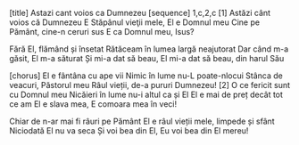 [title] Astazi cant voios ca Dumnezeu
[sequence] 1,c,2,c
[1]
Astăzi cânt voios că Dumnezeu
E Stăpânul vieţii mele,
El e Domnul meu
Cine pe Pământ, cine-n ceruri sus
E ca Domnul meu, Isus?

Fără El, flămând și însetat
Rătăceam în lumea largă neajutorat
Dar când m-a găsit, El m-a săturat
Și mi-a dat să beau,
El mi-a dat să beau, din harul Său

[chorus]
El e fântâna cu ape vii
Nimic în lume nu-L poate-nlocui
Stânca de veacuri, Păstorul meu
Râul vieții, de-a pururi Dumnezeu!
[2]
O ce fericit sunt cu Domnul meu
Nicăieri în lume nu-i altul ca și El
El e mai de preț decât tot ce am
El e slava mea,
E comoara mea în veci!

Chiar de n-ar mai fi râuri pe Pământ
El e râul vieții mele, limpede și sfânt
Niciodată El nu va seca
Și voi bea din El,
Eu voi bea din El mereu!

